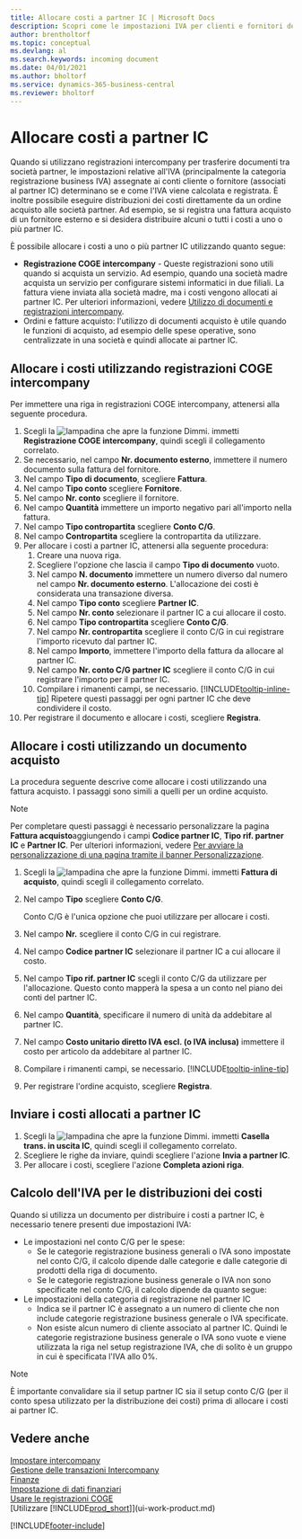 ```yaml
---
title: Allocare costi a partner IC | Microsoft Docs
description: Scopri come le impostazioni IVA per clienti e fornitori determinano se e come viene calcolata l'IVA.
author: brentholtorf
ms.topic: conceptual
ms.devlang: al
ms.search.keywords: incoming document
ms.date: 04/01/2021
ms.author: bholtorf
ms.service: dynamics-365-business-central
ms.reviewer: bholtorf
---
```

# <a name="allocate-costs-to-intercompany-partners"></a>Allocare costi a partner IC
Quando si utilizzano registrazioni intercompany per trasferire documenti tra società partner, le impostazioni relative all'IVA (principalmente la categoria registrazione business IVA) assegnate ai conti cliente o fornitore (associati al partner IC) determinano se e come l'IVA viene calcolata e registrata. È inoltre possibile eseguire distribuzioni dei costi direttamente da un ordine acquisto alle società partner. Ad esempio, se si registra una fattura acquisto di un fornitore esterno e si desidera distribuire alcuni o tutti i costi a uno o più partner IC.

È possibile allocare i costi a uno o più partner IC utilizzando quanto segue:

* **Registrazione COGE intercompany** - Queste registrazioni sono utili quando si acquista un servizio. Ad esempio, quando una società madre acquista un servizio per configurare sistemi informatici in due filiali. La fattura viene inviata alla società madre, ma i costi vengono allocati ai partner IC. Per ulteriori informazioni, vedere [Utilizzo di documenti e registrazioni intercompany](intercompany-how-work-documents-journals.md).
* Ordini e fatture acquisto: l'utilizzo di documenti acquisto è utile quando le funzioni di acquisto, ad esempio delle spese operative, sono centralizzate in una società e quindi allocate ai partner IC.

## <a name="to-allocate-costs-using-an-intercompany-general-journal"></a>Allocare i costi utilizzando registrazioni COGE intercompany
Per immettere una riga in registrazioni COGE intercompany, attenersi alla seguente procedura. 

1. Scegli la ![lampadina che apre la funzione Dimmi.](media/ui-search/search_small.png "Informazioni sull'operazione che si desidera eseguire") immetti **Registrazione COGE intercompany**, quindi scegli il collegamento correlato.
2. Se necessario, nel campo **Nr. documento esterno**, immettere il numero documento sulla fattura del fornitore.
3. Nel campo **Tipo di documento**, scegliere **Fattura**.
4. Nel campo **Tipo conto** scegliere **Fornitore**.
5. Nel campo **Nr. conto** scegliere il fornitore.
6. Nel campo **Quantità** immettere un importo negativo pari all'importo nella fattura.
7. Nel campo **Tipo contropartita** scegliere **Conto C/G**.
8. Nel campo **Contropartita** scegliere la contropartita da utilizzare.
9. Per allocare i costi a partner IC, attenersi alla seguente procedura:
   1. Creare una nuova riga.
   2. Scegliere l'opzione che lascia il campo **Tipo di documento** vuoto.
   3. Nel campo **N. documento** immettere un numero diverso dal numero nel campo **Nr. documento esterno**. L'allocazione dei costi è considerata una transazione diversa.
   4. Nel campo **Tipo conto** scegliere **Partner IC**.
   5. Nel campo **Nr. conto** selezionare il partner IC a cui allocare il costo.
   6. Nel campo **Tipo contropartita** scegliere **Conto C/G**.
   7. Nel campo **Nr. contropartita** scegliere il conto C/G in cui registrare l'importo ricevuto dal partner IC.
   1. Nel campo **Importo**, immettere l'importo della fattura da allocare al partner IC.
   1. Nel campo **Nr. conto C/G partner IC** scegliere il conto C/G in cui registrare l'importo per il partner IC. 
   1. Compilare i rimanenti campi, se necessario. [!INCLUDE[tooltip-inline-tip](includes/tooltip-inline-tip_md.md)] Ripetere questi passaggi per ogni partner IC che deve condividere il costo.
1. Per registrare il documento e allocare i costi, scegliere **Registra**.  

## <a name="to-allocate-costs-using-a-purchase-document"></a>Allocare i costi utilizzando un documento acquisto
La procedura seguente descrive come allocare i costi utilizzando una fattura acquisto. I passaggi sono simili a quelli per un ordine acquisto.

> [!NOTE]
> Per completare questi passaggi è necessario personalizzare la pagina **Fattura acquisto**aggiungendo i campi **Codice partner IC**, **Tipo rif. partner IC** e **Partner IC**. Per ulteriori informazioni, vedere [Per avviare la personalizzazione di una pagina tramite il banner Personalizzazione](ui-personalization-user.md#start-personalizing-by-using-the-personalization-mode).

1. Scegli la ![lampadina che apre la funzione Dimmi.](media/ui-search/search_small.png "Informazioni sull'operazione che si desidera eseguire") immetti **Fattura di acquisto**, quindi scegli il collegamento correlato.
2. Nel campo **Tipo** scegliere **Conto C/G**.
   
   Conto C/G è l'unica opzione che puoi utilizzare per allocare i costi.  
1. Nel campo **Nr.** scegliere il conto C/G in cui registrare.
1. Nel campo **Codice partner IC** selezionare il partner IC a cui allocare il costo.
1. Nel campo **Tipo rif. partner IC** scegli il conto C/G da utilizzare per l'allocazione. Questo conto mapperà la spesa a un conto nel piano dei conti del partner IC.
1. Nel campo **Quantità**, specificare il numero di unità da addebitare al partner IC.
1. Nel campo **Costo unitario diretto IVA escl. (o IVA inclusa)** immettere il costo per articolo da addebitare al partner IC.
1. Compilare i rimanenti campi, se necessario. [!INCLUDE[tooltip-inline-tip](includes/tooltip-inline-tip_md.md)] 
1. Per registrare l'ordine acquisto, scegliere **Registra**.

## <a name="to-send-the-allocated-costs-to-intercompany-partners"></a>Inviare i costi allocati a partner IC
1. Scegli la ![lampadina che apre la funzione Dimmi.](media/ui-search/search_small.png "Dimmi cosa vuoi fare") immetti **Casella trans. in uscita IC**, quindi scegli il collegamento correlato.
2. Scegliere le righe da inviare, quindi scegliere l'azione **Invia a partner IC**. 
3. Per allocare i costi, scegliere l'azione **Completa azioni riga**.

## <a name="calculating-vat-for-cost-distributions"></a>Calcolo dell'IVA per le distribuzioni dei costi
Quando si utilizza un documento per distribuire i costi a partner IC, è necessario tenere presenti due impostazioni IVA: 
* Le impostazioni nel conto C/G per le spese:
   * Se le categorie registrazione business generali o IVA sono impostate nel conto C/G, il calcolo dipende dalle categorie e dalle categorie di prodotti della riga di documento.
   * Se le categorie registrazione business generale o IVA non sono specificate nel conto C/G, il calcolo dipende da quanto segue:
* Le impostazioni della categoria di registrazione nel partner IC
   * Indica se il partner IC è assegnato a un numero di cliente che non include categorie registrazione business generale o IVA specificate.
   * Non esiste alcun numero di cliente associato al partner IC. Quindi le categorie registrazione business generale o IVA sono vuote e viene utilizzata la riga nel setup registrazione IVA, che di solito è un gruppo in cui è specificata l'IVA allo 0%.

> [!NOTE]
> È importante convalidare sia il setup partner IC sia il setup conto C/G (per il conto spesa utilizzato per la distribuzione dei costi) prima di allocare i costi ai partner IC.

## <a name="see-also"></a>Vedere anche
[Impostare intercompany](intercompany-how-setup.md)  
[Gestione delle transazioni Intercompany](intercompany-manage.md)  
[Finanze](finance.md)  
[Impostazione di dati finanziari](finance-setup-finance.md)  
[Usare le registrazioni COGE](ui-work-general-journals.md)  
[Utilizzare [!INCLUDE[prod_short](includes/prod_short.md)]](ui-work-product.md)

[!INCLUDE[footer-include](includes/footer-banner.md)]
